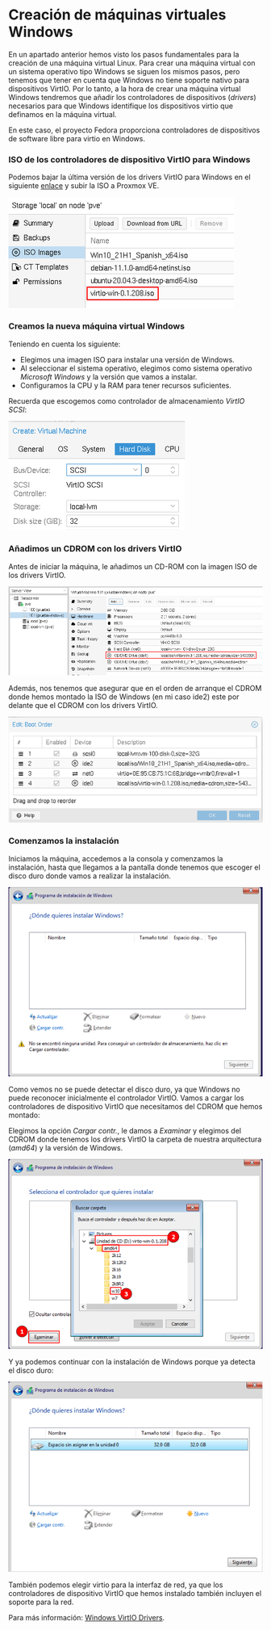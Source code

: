 # Creación de máquinas virtuales Windows

En un apartado anterior hemos visto los pasos fundamentales para la
creación de una máquina virtual Linux. Para crear una máquina virtual
con un sistema operativo tipo Windows se siguen los mismos pasos, pero
tenemos que tener en cuenta que Windows no tiene soporte nativo para
dispositivos VirtIO. Por lo tanto, a la hora de crear una máquina
virtual Windows tendremos que añadir los controladores de dispositivos
(*drivers*) necesarios para que Windows identifique los dispositivos
virtio que definamos en la máquina virtual.

En este caso, el proyecto Fedora proporciona controladores de
dispositivos de software libre para virtio en Windows.

### ISO de los controladores de dispositivo VirtIO para Windows

Podemos bajar la última versión de los drivers VirtIO para Windows en
el siguiente
[enlace](https://fedorapeople.org/groups/virt/virtio-win/direct-downloads/stable-virtio/virtio-win.iso)
y subir la ISO a Proxmox VE.

![create windows](img/create_win_1.png)

### Creamos la nueva máquina virtual Windows

Teniendo en cuenta los siguiente:

* Elegimos una imagen ISO para instalar una versión de Windows.
* Al seleccionar el sistema operativo, elegimos como sistema operativo *Microsoft Windows* y la versión que vamos a instalar.
* Configuramos la CPU y la RAM para tener recursos suficientes.

Recuerda que escogemos como controlador de almacenamiento *VirtIO SCSI*:

![create windows](img/create_win_2.png)

### Añadimos un CDROM con los drivers VirtIO

Antes de iniciar la máquina, le añadimos un CD-ROM con la imagen ISO
de los drivers VirtIO.

![create windows](img/create_win_3.png)

Además, nos tenemos que asegurar que en el orden de arranque el CDROM
donde hemos montado la ISO de Windows (en mi caso ide2) este por
delante que el CDROM con los drivers VirtIO.

![create windows](img/create_win_4.png)

### Comenzamos la instalación

Iniciamos la máquina, accedemos a la consola y comenzamos la
instalación, hasta que llegamos a la pantalla donde tenemos que
escoger el disco duro donde vamos a realizar la instalación.

![create windows](img/create_win_5.png)

Como vemos no se puede detectar el disco duro, ya que Windows no puede
reconocer inicialmente el controlador VirtIO. Vamos a cargar los
controladores de dispositivo VirtIO que necesitamos del CDROM que
hemos montado:

Elegimos la opción *Cargar contr.*, le damos a *Examinar* y elegimos
del CDROM donde tenemos los drivers VirtIO la carpeta de nuestra
arquitectura (*amd64*) y la versión de Windows.

![create windows](img/create_win_6.png)

Y ya podemos continuar con la instalación de Windows porque ya detecta
el disco duro:

![create windows](img/create_win_7.png)

También podemos elegir virtio para la interfaz de red, ya que los
controladores de dispositivo VirtIO que hemos instalado también
incluyen el soporte para la red.

Para más información: [Windows VirtIO
Drivers](https://pve.proxmox.com/wiki/Windows_VirtIO_Drivers).
